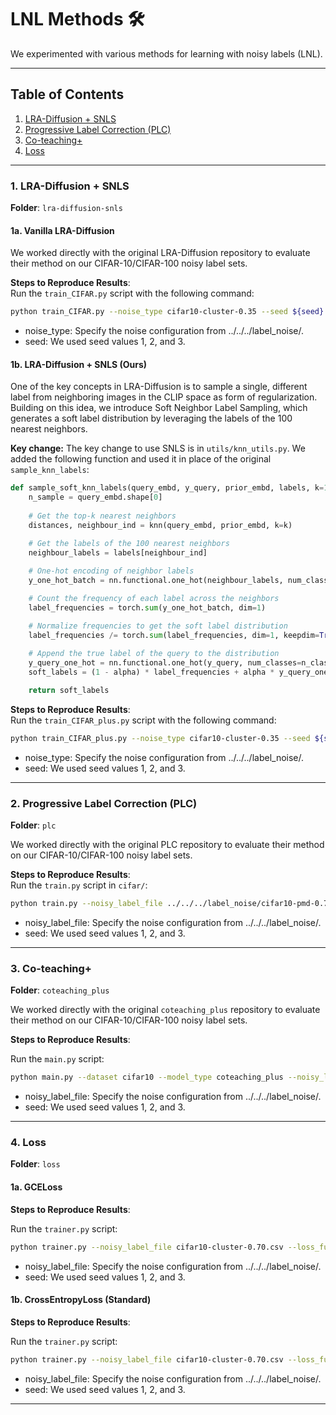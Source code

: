 # LNL Methods 🛠️ 

We experimented with various methods for learning with noisy labels (LNL).

---

## Table of Contents
1. [LRA-Diffusion + SNLS](#1-lra-diffusion--snls)
2. [Progressive Label Correction (PLC)](#2-progressive-label-correction-plc)
3. [Co-teaching+](#3-co-teaching)
4. [Loss](#4-loss)

---

### 1. LRA-Diffusion + SNLS

**Folder**: `lra-diffusion-snls`

#### 1a. Vanilla LRA-Diffusion

We worked directly with the original LRA-Diffusion repository to evaluate their method on our CIFAR-10/CIFAR-100 noisy label sets.

**Steps to Reproduce Results**:  
Run the `train_CIFAR.py` script with the following command:

```bash
python train_CIFAR.py --noise_type cifar10-cluster-0.35 --seed ${seed} --device cuda:0
```
* noise_type: Specify the noise configuration from ../../../label_noise/.
* seed: We used seed values 1, 2, and 3.

#### 1b. LRA-Diffusion + **SNLS (Ours)**

One of the key concepts in LRA-Diffusion is to sample a single, different label from neighboring images in the CLIP space as form of regularization. Building on this idea, we introduce Soft Neighbor Label Sampling, which generates a soft label distribution by leveraging the labels of the 100 nearest neighbors.

**Key change:**
The key change to use SNLS is in `utils/knn_utils.py`. We added the following function and used it in place of the original `sample_knn_labels`:
```python
def sample_soft_knn_labels(query_embd, y_query, prior_embd, labels, k=100, n_class=10, alpha=0.3):
    n_sample = query_embd.shape[0]
    
    # Get the top-k nearest neighbors
    distances, neighbour_ind = knn(query_embd, prior_embd, k=k)

    # Get the labels of the 100 nearest neighbors
    neighbour_labels = labels[neighbour_ind]
    
    # One-hot encoding of neighbor labels
    y_one_hot_batch = nn.functional.one_hot(neighbour_labels, num_classes=n_class).float()

    # Count the frequency of each label across the neighbors
    label_frequencies = torch.sum(y_one_hot_batch, dim=1)

    # Normalize frequencies to get the soft label distribution
    label_frequencies /= torch.sum(label_frequencies, dim=1, keepdim=True)
    
    # Append the true label of the query to the distribution
    y_query_one_hot = nn.functional.one_hot(y_query, num_classes=n_class).float()
    soft_labels = (1 - alpha) * label_frequencies + alpha * y_query_one_hot

    return soft_labels
```

**Steps to Reproduce Results**:  
Run the `train_CIFAR_plus.py` script with the following command:

```bash
python train_CIFAR_plus.py --noise_type cifar10-cluster-0.35 --seed ${seed} --device cuda:0
```
* noise_type: Specify the noise configuration from ../../../label_noise/.
* seed: We used seed values 1, 2, and 3.

---

### 2. Progressive Label Correction (PLC)

**Folder**: `plc`

We worked directly with the original PLC repository to evaluate their method on our CIFAR-10/CIFAR-100 noisy label sets.

**Steps to Reproduce Results**:  
Run the `train.py` script in `cifar/`:

```bash
python train.py --noisy_label_file ../../../label_noise/cifar10-pmd-0.70.npy --seed ${seed}
```
* noisy_label_file: Specify the noise configuration from ../../../label_noise/.
* seed: We used seed values 1, 2, and 3.

---

### 3. Co-teaching+

**Folder**: `coteaching_plus`

We worked directly with the original `coteaching_plus` repository to evaluate their method on our CIFAR-10/CIFAR-100 noisy label sets.

**Steps to Reproduce Results**: 

Run the `main.py` script:

```bash
python main.py --dataset cifar10 --model_type coteaching_plus --noisy_label_file ../../label_noise/cifar10-cluster-0.70.csv --seed ${seed} --result_dir results/trial_${seed}/
```
* noisy_label_file: Specify the noise configuration from ../../../label_noise/.
* seed: We used seed values 1, 2, and 3.

---

### 4. Loss

**Folder**: `loss`

#### 1a. GCELoss

**Steps to Reproduce Results**: 

Run the `trainer.py` script:

```bash
python trainer.py --noisy_label_file cifar10-cluster-0.70.csv --loss_function gce --seed ${seed} --gpu 1
```
* noisy_label_file: Specify the noise configuration from ../../../label_noise/.
* seed: We used seed values 1, 2, and 3.

#### 1b. CrossEntropyLoss (Standard)

**Steps to Reproduce Results**: 

Run the `trainer.py` script:

```bash
python trainer.py --noisy_label_file cifar10-cluster-0.70.csv --loss_function cross_entropy --seed ${seed} --gpu 1
```
* noisy_label_file: Specify the noise configuration from ../../../label_noise/.
* seed: We used seed values 1, 2, and 3.

---
